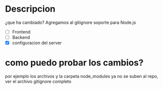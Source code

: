 # Descripcion
¿que ha cambiado?
Agregamos al gitignore soporte para Node.js
- [ ] Frontend
- [ ] Backend
- [x] configuracion del server

# como puedo probar los cambios?
por ejemplo los archivos y la carpeta node_modules ya no se suben al repo, ver el archivo gitignore completo
